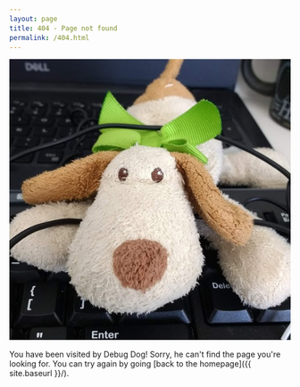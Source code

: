 ```yaml
---
layout: page
title: 404 - Page not found
permalink: /404.html
---
```

<center>
  <img src="/images/404.jpg">
</center>

You have been visited by Debug Dog! Sorry, he can't find the page you're looking for. You can try again by going [back to the homepage]({{ site.baseurl }}/).
